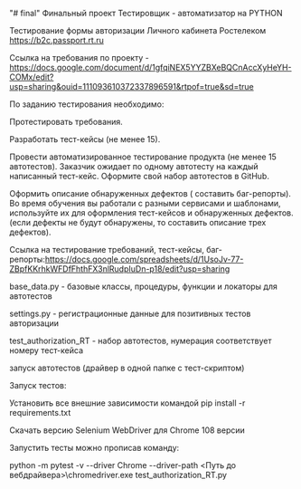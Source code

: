 
"# final" Финальный проект Тестировщик - автоматизатор на PYTHON

Тестирование формы авторизации Личного кабинета Ростелеком https://b2c.passport.rt.ru

Ссылка на требования по проекту -https://docs.google.com/document/d/1gfqiNEX5YYZBXeBQCnAccXyHeYH-COMx/edit?usp=sharing&ouid=111093610372337896591&rtpof=true&sd=true

По заданию тестирования необходимо:

Протестировать требования.

Разработать тест-кейсы (не менее 15).

Провести автоматизированное тестирование продукта (не менее 15 автотестов). Заказчик ожидает по одному автотесту на каждый написанный тест-кейс. Оформите свой набор автотестов в GitHub.

Оформить описание обнаруженных дефектов ( составить баг-репорты). Во время обучения вы работали с разными сервисами и шаблонами, используйте их для оформления тест-кейсов и обнаруженных дефектов. (если дефекты не будут обнаружены, то составить описание трех дефектов).

Ссылка на тестирование требований, тест-кейсы, баг-репорты:https://docs.google.com/spreadsheets/d/1UsoJv-77-ZBpfKKrhkWFDfFhthFX3nlRudpIuDn-p18/edit?usp=sharing

base_data.py - базовые классы, процедуры, функции и локаторы для автотестов

settings.py - регистрационные данные для позитивных тестов авторизации

test_authorization_RT - набор автотестов, нумерация соответствует номеру тест-кейса

запуск автотестов (драйвер в одной папке с тест-скриптом)

Запуск тестов:

Установить все внешние зависимости командой pip install -r requirements.txt

Скачать версию Selenium WebDriver для Chrome 108 версии

Запустить тесты можно прописав команду:

python -m pytest -v --driver Chrome --driver-path <Путь до вебдрайвера>\chromedriver.exe test_authorization_RT.py
